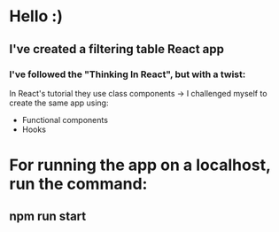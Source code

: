 # Hello :)
## I've created a filtering table React app 
### I've followed the "Thinking In React", but with a twist:
In React's tutorial they use class components -> I challenged myself to create the same app using:
* Functional components
* Hooks

# For running the app on a localhost, run the command:
## npm run start